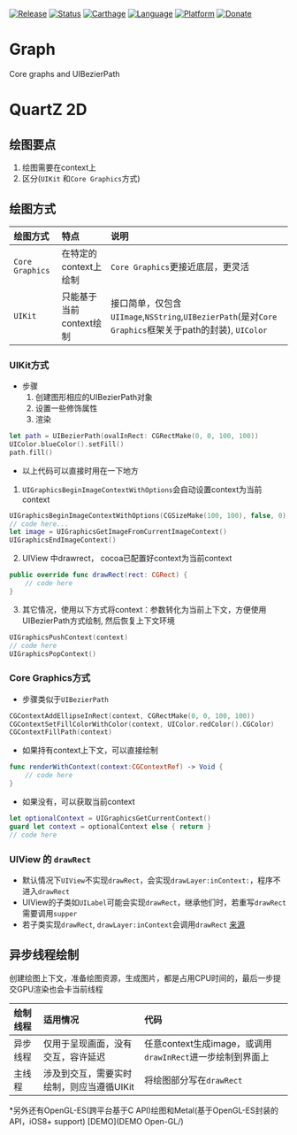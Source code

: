 [![Release](https://img.shields.io/github/release/DingSoung/Graph.svg)](https://github.com/DingSoung)
[![Status](https://travis-ci.org/DingSoung/Graph.svg?branch=master)](https://travis-ci.org/DingSoung/Graph)
[![Carthage](https://img.shields.io/badge/Carthage-compatible-yellow.svg?style=flat)](https://github.com/Carthage/Carthage)
[![Language](https://img.shields.io/badge/Swift-3.1-FFAC45.svg?style=flat)](https://swift.org/)
[![Platform](http://img.shields.io/badge/Platform-iOS-E9C2BD.svg?style=flat)](https://developer.apple.com)
[![Donate](https://img.shields.io/badge/Donate-PayPal-9EA59D.svg)](paypal.me/DingSongwen)
# Graph
Core graphs and UIBezierPath

# QuartZ 2D

## 绘图要点
1. 绘图需要在context上
2. 区分(`UIKit` 和`Core Graphics`方式)

## 绘图方式
| 绘图方式            | 特点              | 说明                                       |
| :-------------- | :-------------- | :--------------------------------------- |
| `Core Graphics` | 在特定的context上绘制  | `Core Graphics`更接近底层，更灵活                 |
| `UIKit`         | 只能基于当前context绘制 | 接口简单，仅包含`UIImage`,`NSString`,`UIBezierPath`(是对`Core Graphics`框架关于path的封装), `UIColor` |

### UIKit方式
* 步骤
  1. 创建图形相应的UIBezierPath对象
  2. 设置一些修饰属性 
  3. 渲染
```swift
let path = UIBezierPath(ovalInRect: CGRectMake(0, 0, 100, 100))
UIColor.blueColor().setFill()
path.fill()
```
* 以上代码可以直接时用在一下地方
1. `UIGraphicsBeginImageContextWithOptions`会自动设置context为当前context
```Swift
UIGraphicsBeginImageContextWithOptions(CGSizeMake(100, 100), false, 0)
// code here...
let image = UIGraphicsGetImageFromCurrentImageContext()
UIGraphicsEndImageContext()
```
2. UIView 中drawrect， cocoa已配置好context为当前context
```Swift
public override func drawRect(rect: CGRect) {
    // code here
}
```
3. 其它情况，使用以下方式将context：参数转化为当前上下文，方便使用UIBezierPath方式绘制, 然后恢复上下文环境
```Swift
UIGraphicsPushContext(context)
// code here
UIGraphicsPopContext()
```

### Core Graphics方式
* 步骤类似于`UIBezierPath`
```Swift
CGContextAddEllipseInRect(context, CGRectMake(0, 0, 100, 100))
CGContextSetFillColorWithColor(context, UIColor.redColor().CGColor)
CGContextFillPath(context)
```
* 如果持有context上下文，可以直接绘制
```Swift
func renderWithContext(context:CGContextRef) -> Void {
    // code here
}
```
* 如果没有，可以获取当前context
```swift
let optionalContext = UIGraphicsGetCurrentContext()
guard let context = optionalContext else { return }
// code here
```

### UIView 的 `drawRect`
* 默认情况下`UIView`不实现`drawRect`，会实现`drawLayer:inContext:`，程序不进入`drawRect`
* UIView的子类如`UILabel`可能会实现`drawRect`，继承他们时，若重写`drawRect`需要调用`supper`
* 若子类实现`drawRect`, `drawLayer:inContext`会调用`drawRect`
  [来源](https://www.zhihu.com/question/24387821)

## 异步线程绘制
创建绘图上下文，准备绘图资源，生成图片，都是占用CPU时间的，最后一步提交GPU渲染也会卡当前线程

| 绘制线程 | 适用情况                    | 代码                                       |
| :--- | :---------------------- | :--------------------------------------- |
| 异步线程 | 仅用于呈现画面，没有交互，容许延迟       | 任意context生成image，或调用`drawInRect`进一步绘制到界面上 |
| 主线程  | 涉及到交互，需要实时绘制，则应当遵循UIKit | 将绘图部分写在`drawRect`                        |

*另外还有OpenGL-ES(跨平台基于C API)绘图和Metal(基于OpenGL-ES封装的API，iOS8+ support) [DEMO](DEMO Open-GL/)

